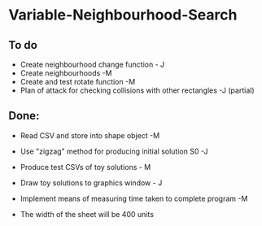 # Variable-Neighbourhood-Search


## To do
- Create neighbourhood change function - J
- Create neighbourhoods -M
- Create and test rotate function -M 
- Plan of attack for checking collisions with other rectangles -J (partial)

## Done:

- Read CSV and store into shape object -M
- Use "zigzag" method for producing initial solution S0 -J
- Produce test CSVs of toy solutions - M
- Draw toy solutions to graphics window - J
- Implement means of measuring time taken to complete program -M 

- The width of the sheet will be 400 units
